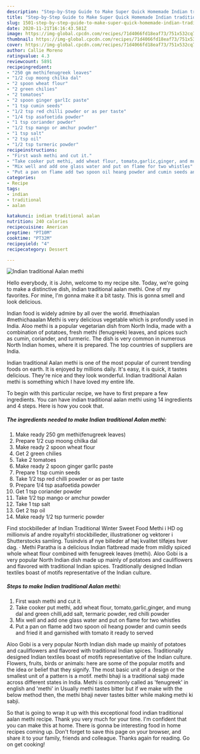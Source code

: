 ```yaml
---
description: "Step-by-Step Guide to Make Super Quick Homemade Indian traditional Aalan methi"
title: "Step-by-Step Guide to Make Super Quick Homemade Indian traditional Aalan methi"
slug: 1501-step-by-step-guide-to-make-super-quick-homemade-indian-traditional-aalan-methi
date: 2020-11-21T16:16:43.581Z
image: https://img-global.cpcdn.com/recipes/71d4066fd18eaf73/751x532cq70/indian-traditional-aalan-methi-recipe-main-photo.jpg
thumbnail: https://img-global.cpcdn.com/recipes/71d4066fd18eaf73/751x532cq70/indian-traditional-aalan-methi-recipe-main-photo.jpg
cover: https://img-global.cpcdn.com/recipes/71d4066fd18eaf73/751x532cq70/indian-traditional-aalan-methi-recipe-main-photo.jpg
author: Callie Moreno
ratingvalue: 4.3
reviewcount: 5891
recipeingredient:
- "250 gm methifenugreek leaves"
- "1/2 cup moong chilka dal"
- "2 spoon wheat flour"
- "2 green chilies"
- "2 tomatoes"
- "2 spoon ginger garlIc paste"
- "1 tsp cumin seeds"
- "1/2 tsp red chilli powder or as per taste"
- "1/4 tsp asafoetida powder"
- "1 tsp coriander powder"
- "1/2 tsp mango or amchur powder"
- "1 tsp salt"
- "2 tsp oil"
- "1/2 tsp turmeric powder"
recipeinstructions:
- "First wash methi and cut it."
- "Take cooker put methi, add wheat flour, tomato,garlic,ginger, and mung dal and green chilli,add salt, termaric powder, red chilli powder"
- "Mix well and add one glass water and put on flame for two whistles"
- "Put a pan on flame add two spoon oil heang powder and cumin seeds and fried it and garnished with tomato it ready to served"
categories:
- Recipe
tags:
- indian
- traditional
- aalan

katakunci: indian traditional aalan 
nutrition: 240 calories
recipecuisine: American
preptime: "PT10M"
cooktime: "PT32M"
recipeyield: "4"
recipecategory: Dessert

---
```



![Indian traditional Aalan methi](https://img-global.cpcdn.com/recipes/71d4066fd18eaf73/751x532cq70/indian-traditional-aalan-methi-recipe-main-photo.jpg)

Hello everybody, it is John, welcome to my recipe site. Today, we're going to make a distinctive dish, indian traditional aalan methi. One of my favorites. For mine, I'm gonna make it a bit tasty. This is gonna smell and look delicious.

Indian food is widely admire by all over the world. #methiaalan #methichaaalan Methi is very delicious vegetable which is profondly used in India. Aloo methi is a popular vegetarian dish from North India, made with a combination of potatoes, fresh methi (fenugreek) leaves, and spices such as cumin, coriander, and turmeric. The dish is very common in numerous North Indian homes, where it is prepared. The top countries of suppliers are India.

Indian traditional Aalan methi is one of the most popular of current trending foods on earth. It is enjoyed by millions daily. It's easy, it is quick, it tastes delicious. They're nice and they look wonderful. Indian traditional Aalan methi is something which I have loved my entire life.


To begin with this particular recipe, we have to first prepare a few ingredients. You can have indian traditional aalan methi using 14 ingredients and 4 steps. Here is how you cook that.

<!--inarticleads1-->

##### The ingredients needed to make Indian traditional Aalan methi:

1. Make ready 250 gm methi(fenugreek leaves)
1. Prepare 1/2 cup moong chilka dal
1. Make ready 2 spoon wheat flour
1. Get 2 green chilies
1. Take 2 tomatoes
1. Make ready 2 spoon ginger garlIc paste
1. Prepare 1 tsp cumin seeds
1. Take 1/2 tsp red chilli powder or as per taste
1. Prepare 1/4 tsp asafoetida powder
1. Get 1 tsp coriander powder
1. Take 1/2 tsp mango or amchur powder
1. Take 1 tsp salt
1. Get 2 tsp oil
1. Make ready 1/2 tsp turmeric powder


Find stockbilleder af Indian Traditional Winter Sweet Food Methi i HD og millionvis af andre royaltyfri stockbilleder, illustrationer og vektorer i Shutterstocks samling. Tusindvis af nye billeder af høj kvalitet tilføjes hver dag. · Methi Paratha is a delicious Indian flatbread made from mildly spiced whole wheat flour combined with fenugreek leaves (methi). Aloo Gobi is a very popular North Indian dish made up mainly of potatoes and cauliflowers and flavored with traditional Indian spices. Traditionally designed Indian textiles boast of motifs representative of the Indian culture. 

<!--inarticleads2-->

##### Steps to make Indian traditional Aalan methi:

1. First wash methi and cut it.
1. Take cooker put methi, add wheat flour, tomato,garlic,ginger, and mung dal and green chilli,add salt, termaric powder, red chilli powder
1. Mix well and add one glass water and put on flame for two whistles
1. Put a pan on flame add two spoon oil heang powder and cumin seeds and fried it and garnished with tomato it ready to served


Aloo Gobi is a very popular North Indian dish made up mainly of potatoes and cauliflowers and flavored with traditional Indian spices. Traditionally designed Indian textiles boast of motifs representative of the Indian culture. Flowers, fruits, birds or animals: here are some of the popular motifs and the idea or belief that they signify. The most basic unit of a design or the smallest unit of a pattern is a motif. methi bhaji is a traditional sabji made across different states in India. Methi is commonly called as &#39;fenugreek&#39; in english and &#39;methi&#39; in Usually methi tastes bitter but if we make with the below method then, the methi bhaji never tastes bitter while making methi ki sabji. 

So that is going to wrap it up with this exceptional food indian traditional aalan methi recipe. Thank you very much for your time. I'm confident that you can make this at home. There is gonna be interesting food in home recipes coming up. Don't forget to save this page on your browser, and share it to your family, friends and colleague. Thanks again for reading. Go on get cooking!
